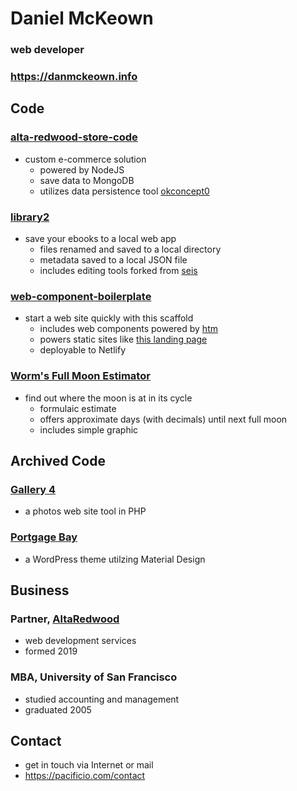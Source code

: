 # Daniel McKeown
### web developer
### https://danmckeown.info

## Code

### [alta-redwood-store-code](https://github.com/pacificpelican/alta-redwood-store-code)
- custom e-commerce solution
	* powered by NodeJS
	* save data to MongoDB
	* utilizes data persistence tool [okconcept0](https://github.com/pacificpelican/okconcept0)

### [library2](https://github.com/pacificpelican/library2)
- save your ebooks to a local web app
	* files renamed and saved to a local directory
	* metadata saved to a local JSON file
	* includes editing tools forked from [seis](https://github.com/pacificpelican/seis)

### [web-component-boilerplate](https://github.com/pacificpelican/web-component-boilerplate)
- start a web site quickly with this scaffold
	* includes web components powered by [htm](https://github.com/developit/htm)
	* powers static sites like [this landing page](https://nosuchthingasnormalpodcast.com/)
	* deployable to Netlify

### [Worm's Full Moon Estimator](https://pacificio.com/moon/)
- find out where the moon is at in its cycle
	* formulaic estimate
	* offers approximate days (with decimals) until next full moon
	* includes simple graphic


## Archived Code

### [Gallery 4](https://github.com/pacificpelican/gallery4)
- a photos web site tool in PHP

### [Portgage Bay](https://github.com/pacificpelican/portageBay)
- a WordPress theme utilzing Material Design


## Business

### Partner, [AltaRedwood](https://jess-and-dan-mckeown.com)
- web development services
- formed 2019

### MBA, University of San Francisco
- studied accounting and management
- graduated 2005


## Contact
- get in touch via Internet or mail
- https://pacificio.com/contact